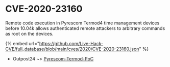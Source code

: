 # CVE-2020-23160

Remote code execution in Pyrescom Termod4 time management devices before 10.04k allows authenticated remote attackers to arbitrary commands as root on the devices.

{% embed url="https://github.com/Live-Hack-CVE/full_database/blob/main/cves/2020/CVE-2020-23160.json" %}


* Outpost24 ~> [Pyrescom-Termod-PoC](https://zeste.alice-snow.ru/2020/database/cve-2020-23160/pyrescom-termod-poc-outpost24)